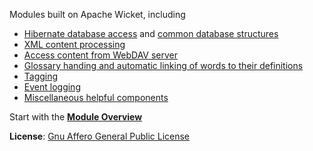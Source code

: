 
Modules built on Apache Wicket, including
  * [Hibernate database access](../../wiki/CwmDb) and [common database structures](../../wiki/CwmData)
  * [XML content processing](../../wiki/CwmXml)
  * [Access content from WebDAV server](../../wiki/CwmDav)
  * [Glossary handing and automatic linking of words to their definitions](../../wiki/CwmGlossary)
  * [Tagging](../../wiki/CwmTag)
  * [Event logging](../../wiki/CwmBase)
  * [Miscellaneous helpful components](../../wiki/CwmComponents)

Start with the **[Module Overview](../../wiki/ModuleOverview)**

**License**: [Gnu Affero General Public License](http://www.gnu.org/licenses/agpl.html)

